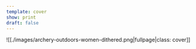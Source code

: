 ```yaml
---
template: cover
show: print
draft: false
---
```


![[./images/archery-outdoors-women-dithered.png|fullpage|class: cover]]








